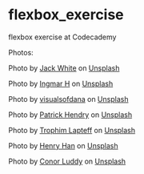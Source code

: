 # flexbox_exercise
flexbox exercise at Codecademy

Photos: 

Photo by <a href="https://unsplash.com/@jackwhite2803?utm_content=creditCopyText&utm_medium=referral&utm_source=unsplash">Jack White</a> on <a href="https://unsplash.com/photos/the-sun-is-setting-over-a-snowy-forest-t1uQIBwGWKA?utm_content=creditCopyText&utm_medium=referral&utm_source=unsplash">Unsplash</a>

Photo by <a href="https://unsplash.com/@vibey_jpegs?utm_content=creditCopyText&utm_medium=referral&utm_source=unsplash">Ingmar H</a> on <a href="https://unsplash.com/photos/the-sun-is-shining-through-the-trees-in-the-forest-k9AQXetODCY?utm_content=creditCopyText&utm_medium=referral&utm_source=unsplash">Unsplash</a>

Photo by <a href="https://unsplash.com/@visualsofdana?utm_content=creditCopyText&utm_medium=referral&utm_source=unsplash">visualsofdana</a> on <a href="https://unsplash.com/photos/a-wall-made-out-of-green-grass-with-plants-growing-on-it-yov9VLEKgo4?utm_content=creditCopyText&utm_medium=referral&utm_source=unsplash">Unsplash</a>
  
Photo by <a href="https://unsplash.com/@worldsbetweenlines?utm_content=creditCopyText&utm_medium=referral&utm_source=unsplash">Patrick Hendry</a> on <a href="https://unsplash.com/photos/a-view-of-a-mountain-with-snow-on-it-oSiu-MSfNw4?utm_content=creditCopyText&utm_medium=referral&utm_source=unsplash">Unsplash</a>

Photo by <a href="https://unsplash.com/@laptevtro?utm_content=creditCopyText&utm_medium=referral&utm_source=unsplash">Trophim Lapteff</a> on <a href="https://unsplash.com/photos/a-black-and-white-photo-of-metal-bars-0-Y8jMSUlQM?utm_content=creditCopyText&utm_medium=referral&utm_source=unsplash">Unsplash</a>

Photo by <a href="https://unsplash.com/@henryphd?utm_content=creditCopyText&utm_medium=referral&utm_source=unsplash">Henry Han</a> on <a href="https://unsplash.com/photos/a-kitchen-with-a-sink-and-a-window-ok307_2ucmQ?utm_content=creditCopyText&utm_medium=referral&utm_source=unsplash">Unsplash</a>

Photo by <a href="https://unsplash.com/@opticonor?utm_content=creditCopyText&utm_medium=referral&utm_source=unsplash">Conor Luddy</a> on <a href="https://unsplash.com/photos/flat-lay-photography-of-black-sony-dslr-camera-on-black-surface-IVaKksEZmZA?utm_content=creditCopyText&utm_medium=referral&utm_source=unsplash">Unsplash</a>
  
  

